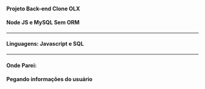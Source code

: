 #### Projeto Back-end Clone OLX #####
#### Node JS e MySQL Sem ORM #####
--------------------------------------
#### Linguagens: Javascript e SQL
--------------------------------------
#### Onde Parei:
#### Pegando informações do usuário